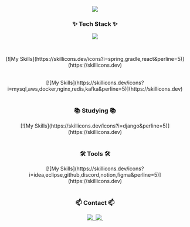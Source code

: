 <!--타이틀 부분-->
<div align="center">
 <img src="https://capsule-render.vercel.app/api?type=waving&color=gradient&customColorList=0,1,2,5,30&height=300&section=header&text=TwoWeekHee%20GitHub&fontSize=70" />
</div>

<!--내용 부분-->
<h3 align="center">✨ Tech Stack ✨</h3>

<p align="center">
  <a href="https://skillicons.dev">
    <img src="https://skillicons.dev/icons?i=git,kubernetes,docker,c,vim](https://skillicons.dev/icons?i=java,kotlin,js,html,css,py&theme=light&perline=3" />
  </a>
</p>

<br>

<p align="center">
   [![My Skills](https://skillicons.dev/icons?i=spring,gradle,react&perline=5)](https://skillicons.dev)
</p>

<br>

<div align="center">
   [![My Skills](https://skillicons.dev/icons?i=mysql,aws,docker,nginx,redis,kafka&perline=5)](https://skillicons.dev)
</div>

<br>

<h3 align="center">📚 Studying 📚</h3>
<div align="center">
     [![My Skills](https://skillicons.dev/icons?i=django&perline=5)](https://skillicons.dev)
</div>

<br>

<h3 align="center">🛠 Tools 🛠</h3>
<div align="center">
    [![My Skills](https://skillicons.dev/icons?i=idea,eclipse,github,discord,notion,figma&perline=5)](https://skillicons.dev)
</div>

<br>

<h3 align="center">📫 Contact 📫</h3>
<div align="center">
  <a href="https://velog.io/@twoweekhee">
    <img src="https://img.shields.io/badge/Velog-1EBC8F?style=for-the-badge&logo=velog&logoColor=white" />&nbsp
  </a>
  <a href="mailto:myjjoo4758@gmail.com">
    <img
      src="https://img.shields.io/badge/myjjoo4758@gmail.com-D14836?style=for-the-badge&logo=gmail&logoColor=white"/>&nbsp
  </a>
</div>
